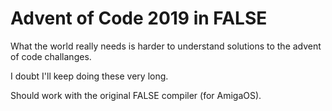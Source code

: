 Advent of Code 2019 in FALSE
============================

What the world really needs is harder to understand solutions to the advent
of code challanges.

I doubt I'll keep doing these very long.

Should work with the original FALSE compiler (for AmigaOS).
